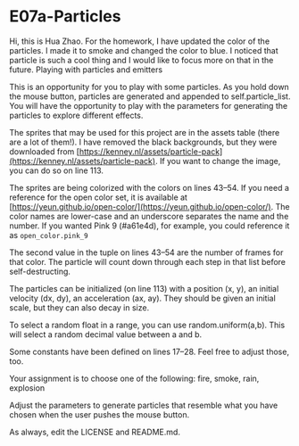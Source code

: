 # E07a-Particles
Hi, this is Hua Zhao. For the homework, I have updated the color of the particles. I made it to smoke and changed the color to blue. 
I noticed that particle is such a cool thing and I would like to focus more on that in the future. 
Playing with particles and emitters

This is an opportunity for you to play with some particles. As you hold down the mouse button, particles are generated and appended to self.particle_list. You will have the opportunity to play with the parameters for generating the particles to explore different effects.

The sprites that may be used for this project are in the assets table (there are a lot of them!). I have removed the black backgrounds, but they were downloaded from [https://kenney.nl/assets/particle-pack](https://kenney.nl/assets/particle-pack). If you want to change the image, you can do so on line 113.

The sprites are being colorized with the colors on lines 43–54. If you need a reference for the open color set, it is available at [https://yeun.github.io/open-color/](https://yeun.github.io/open-color/). The color names are lower-case and an underscore separates the name and the number. If you wanted Pink 9 (#a61e4d), for example, you could reference it as 
```open_color.pink_9```

The second value in the tuple on lines 43–54 are the number of frames for that color. The particle will count down through each step in that list before self-destructing.

The particles can be initialized (on line 113) with a position (x, y), an initial velocity (dx, dy), an acceleration (ax, ay). They should be given an initial scale, but they can also decay in size.

To select a random float in a range, you can use random.uniform(a,b). This will select a random decimal value between a and b.

Some constants have been defined on lines 17–28. Feel free to adjust those, too.

Your assignment is to choose one of the following: fire, smoke, rain, explosion

Adjust the parameters to generate particles that resemble what you have chosen when the user pushes the mouse button.

As always, edit the LICENSE and README.md.
